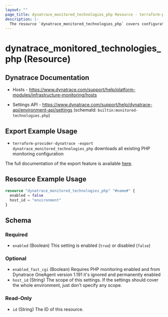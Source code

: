 ```yaml
---
layout: ""
page_title: dynatrace_monitored_technologies_php Resource - terraform-provider-dynatrace"
description: |-
  The resource `dynatrace_monitored_technologies_php` covers configuration to enable/disable PHP monitoring
---
```


# dynatrace_monitored_technologies_php (Resource)

## Dynatrace Documentation

- Hosts - https://www.dynatrace.com/support/help/platform-modules/infrastructure-monitoring/hosts

- Settings API - https://www.dynatrace.com/support/help/dynatrace-api/environment-api/settings (schemaId: `builtin:monitored-technologies.php`)

## Export Example Usage

- `terraform-provider-dynatrace -export dynatrace_monitored_technologies_php` downloads all existing PHP monitoring configuration

The full documentation of the export feature is available [here](https://registry.terraform.io/providers/dynatrace-oss/dynatrace/latest/docs/guides/export-v2).

## Resource Example Usage

```terraform
resource "dynatrace_monitored_technologies_php" "#name#" {
  enabled = false
  host_id = "environment"
}
```

<!-- schema generated by tfplugindocs -->
## Schema

### Required

- `enabled` (Boolean) This setting is enabled (`true`) or disabled (`false`)

### Optional

- `enabled_fast_cgi` (Boolean) Requires PHP monitoring enabled and from Dynatrace OneAgent version 1.191 it's ignored and permanently enabled
- `host_id` (String) The scope of this settings. If the settings should cover the whole environment, just don't specify any scope.

### Read-Only

- `id` (String) The ID of this resource.
 